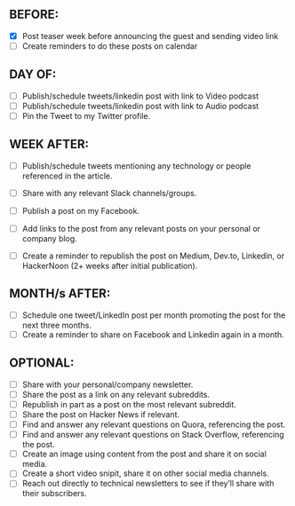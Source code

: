 ## BEFORE:
- [X] Post teaser week before announcing the guest and sending video link
- [ ] Create reminders to do these posts on calendar

## DAY OF:
- [ ] Publish/schedule tweets/linkedin post with link to Video podcast
- [ ] Publish/schedule tweets/linkedin post with link to Audio podcast
- [ ] Pin the Tweet to my Twitter profile.

## WEEK AFTER:
- [ ] Publish/schedule tweets mentioning any technology or people referenced in the article.
- [ ] Share with any relevant Slack channels/groups.
- [ ] Publish a post on my Facebook.
- [ ] Add links to the post from any relevant posts on your personal or company blog.
- [ ] Create a reminder to republish the post on Medium, Dev.to, Linkedin, or HackerNoon (2+ weeks after initial publication).


## MONTH/s AFTER:
- [ ] Schedule one tweet/LinkedIn post per month promoting the post for the next three months.
- [ ] Create a reminder to share on Facebook and Linkedin again in a month.

## OPTIONAL: 
- [ ] Share with your personal/company newsletter.
- [ ] Share the post as a link on any relevant subreddits.
- [ ] Republish in part as a post on the most relevant subreddit.
- [ ] Share the post on Hacker News if relevant.
- [ ] Find and answer any relevant questions on Quora, referencing the post.
- [ ] Find and answer any relevant questions on Stack Overflow, referencing the post.
- [ ] Create an image using content from the post and share it on social media.
- [ ] Create a short video snipit, share it on other social media channels.
- [ ] Reach out directly to technical newsletters to see if they’ll share with their subscribers.
